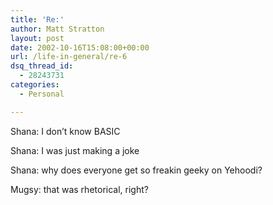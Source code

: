 ```yaml
---
title: 'Re:'
author: Matt Stratton
layout: post
date: 2002-10-16T15:08:00+00:00
url: /life-in-general/re-6
dsq_thread_id:
  - 28243731
categories:
  - Personal

---
```

Shana: I don&#8217;t know BASIC
  
Shana: I was just making a joke
  
Shana: why does everyone get so freakin geeky on Yehoodi?
  
Mugsy: that was rhetorical, right?